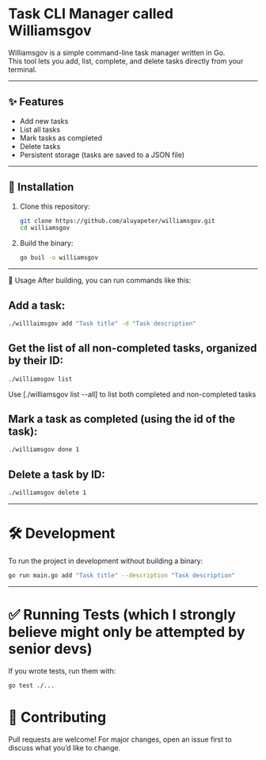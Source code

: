 # Task CLI Manager called Williamsgov

Williamsgov is a simple command-line task manager written in Go.  
This tool lets you add, list, complete, and delete tasks directly from your terminal.

---

## ✨ Features
- Add new tasks
- List all tasks
- Mark tasks as completed
- Delete tasks
- Persistent storage (tasks are saved to a JSON file)

---

## 🚀 Installation

1. Clone this repository:
   ```bash
   git clone https://github.com/aluyapeter/williamsgov.git
   cd williamsgov
2. Build the binary:
   ```bash
   go buil -o williamsgov

---

📖 Usage
After building, you can run commands like this:
## Add a task:
```bash
./willlaimsgov add "Task title" -d "Task description"
```

## Get the list of all non-completed tasks, organized by their ID:
```bash
./williamsgov list
```
Use [./williamsgov list --all] to list both completed and non-completed tasks

## Mark a task as completed (using the id of the task):
```bash
./williamsgov done 1
```

## Delete a task by ID:
```bash
./williamsgov delete 1
```

---

# 🛠️ Development

To run the project in development without building a binary:
```bash
go run main.go add "Task title" --description "Task description"
```

---
# ✅ Running Tests (which I strongly believe might only be attempted by senior devs)

If you wrote tests, run them with:
```bash
go test ./...
```

# 🤝 Contributing

Pull requests are welcome! For major changes, open an issue first to discuss what you’d like to change.

